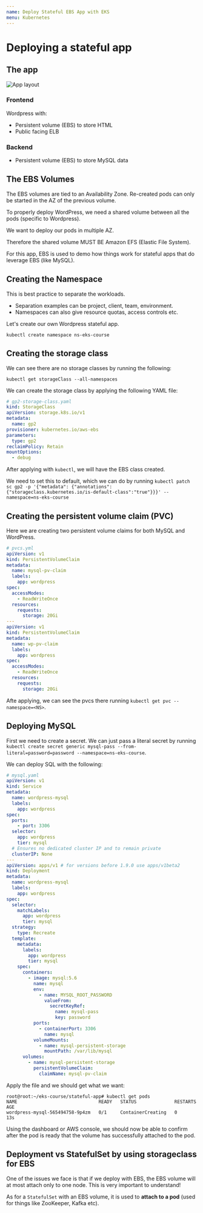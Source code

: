 ```yaml
---
name: Deploy Stateful EBS App with EKS
menu: Kubernetes
---
```


# Deploying a stateful app

## The app

![App layout](https://res.cloudinary.com/gitgoodclub/image/upload/v1548289711/eks-course/Screen_Shot_2019-01-24_at_11.28.22_am.png)

### Frontend

Wordpress with:

- Persistent volume (EBS) to store HTML
- Public facing ELB

### Backend

- Persistent volume (EBS) to store MySQL data

## The EBS Volumes

The EBS volumes are tied to an Availability Zone. Re-created pods can only be started in the AZ of the previous volume.

To properly deploy WordPress, we need a shared volume between all the pods (specific to Wordpress).

We want to deploy our pods in multiple AZ.

Therefore the shared volume MUST BE Amazon EFS (Elastic File System).

For this app, EBS is used to demo how things work for stateful apps that do leverage EBS (like MySQL).

## Creating the Namespace

This is best practice to separate the workloads.

- Separation examples can be project, client, team, environment.
- Namespaces can also give resource quotas, access controls etc.

Let's create our own Wordpress stateful app.

```shell
kubectl create namespace ns-eks-course
```

## Creating the storage class

We can see there are no storage classes by running the following:

```shell
kubectl get storageClass --all-namespaces
```

We can create the storage class by applying the following YAML file:

```yml
# gp2-storage-class.yaml
kind: StorageClass
apiVersion: storage.k8s.io/v1
metadata:
  name: gp2
provisioner: kubernetes.io/aws-ebs
parameters:
  type: gp2
reclaimPolicy: Retain
mountOptions:
  - debug
```

After applying with `kubectl`, we will have the EBS class created.

We need to set this to default, which we can do by running `kubectl patch sc gp2 -p '{"metadata": {"annotations":{"storageclass.kubernetes.io/is-default-class":"true"}}}' --namespace=ns-eks-course`

## Creating the persistent volume claim (PVC)

Here we are creating two persistent volume claims for both MySQL and WordPress.

```yaml
# pvcs.yml
apiVersion: v1
kind: PersistentVolumeClaim
metadata:
  name: mysql-pv-claim
  labels:
    app: wordpress
spec:
  accessModes:
    - ReadWriteOnce
  resources:
    requests:
      storage: 20Gi
---
apiVersion: v1
kind: PersistentVolumeClaim
metadata:
  name: wp-pv-claim
  labels:
    app: wordpress
spec:
  accessModes:
    - ReadWriteOnce
  resources:
    requests:
      storage: 20Gi
```

Afte applying, we can see the pvcs there running `kubectl get pvc --namespace=<NS>`.

## Deploying MySQL

First we need to create a secret. We can just pass a literal secret by running `kubectl create secret generic mysql-pass --from-literal=password=password --namespace=ns-eks-course`.

We can deploy SQL with the following:

```yml
# mysql.yaml
apiVersion: v1
kind: Service
metadata:
  name: wordpress-mysql
  labels:
    app: wordpress
spec:
  ports:
    - port: 3306
  selector:
    app: wordpress
    tier: mysql
  # Ensures no dedicated cluster IP and to remain private
  clusterIP: None
---
apiVersion: apps/v1 # for versions before 1.9.0 use apps/v1beta2
kind: Deployment
metadata:
  name: wordpress-mysql
  labels:
    app: wordpress
spec:
  selector:
    matchLabels:
      app: wordpress
      tier: mysql
  strategy:
    type: Recreate
  template:
    metadata:
      labels:
        app: wordpress
        tier: mysql
    spec:
      containers:
        - image: mysql:5.6
          name: mysql
          env:
            - name: MYSQL_ROOT_PASSWORD
              valueFrom:
                secretKeyRef:
                  name: mysql-pass
                  key: password
          ports:
            - containerPort: 3306
              name: mysql
          volumeMounts:
            - name: mysql-persistent-storage
              mountPath: /var/lib/mysql
      volumes:
        - name: mysql-persistent-storage
          persistentVolumeClaim:
            claimName: mysql-pv-claim
```

Apply the file and we should get what we want:

```shell
root@root:~/eks-course/stateful-app# kubectl get pods
NAME                              READY   STATUS              RESTARTS   AGE
wordpress-mysql-565494758-9p4zm   0/1     ContainerCreating   0          13s
```

Using the dashboard or AWS console, we should now be able to confirm after the pod is ready that the volume has successfully attached to the pod.

## Deployment vs StatefulSet by using storageclass for EBS

One of the issues we face is that if we deploy with EBS, the EBS volume will at most attach only to one node. This is very important to understand!

As for a `StatefulSet` with an EBS volume, it is used to **attach to a pod** (used for things like ZooKeeper, Kafka etc).

